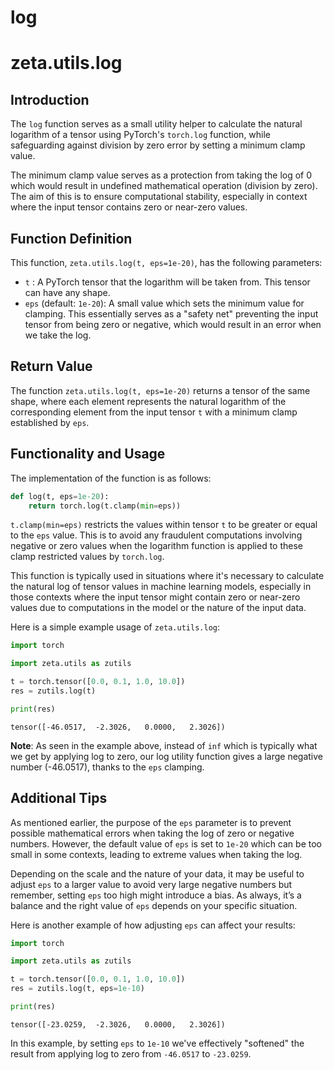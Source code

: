 # log

# zeta.utils.log

## Introduction

The `log` function serves as a small utility helper to calculate the natural logarithm of a tensor using PyTorch's `torch.log` function, while safeguarding against division by zero error by setting a minimum clamp value.

The minimum clamp value serves as a protection from taking the log of 0 which would result in undefined mathematical operation (division by zero). The aim of this is to ensure computational stability, especially in context where the input tensor contains zero or near-zero values. 

## Function Definition

This function, `zeta.utils.log(t, eps=1e-20)`, has the following parameters:

* `t` : A PyTorch tensor that the logarithm will be taken from. This tensor can have any shape.
* `eps` (default: `1e-20`): A small value which sets the minimum value for clamping. This essentially serves as a "safety net" preventing the input tensor from being zero or negative, which would result in an error when we take the log.

## Return Value
The function `zeta.utils.log(t, eps=1e-20)` returns a tensor of the same shape, where each element represents the natural logarithm of the corresponding element from the input tensor `t` with a minimum clamp established by `eps`.

## Functionality and Usage

The implementation of the function is as follows:

```python
def log(t, eps=1e-20):
    return torch.log(t.clamp(min=eps))
```

`t.clamp(min=eps)` restricts the values within tensor `t` to be greater or equal to the `eps` value. This is to avoid any fraudulent computations involving negative or zero values when the logarithm function is applied to these clamp restricted values by `torch.log`.

This function is typically used in situations where it's necessary to calculate the natural log of tensor values in machine learning models, especially in those contexts where the input tensor might contain zero or near-zero values due to computations in the model or the nature of the input data.

Here is a simple example usage of `zeta.utils.log`:

```python
import torch

import zeta.utils as zutils

t = torch.tensor([0.0, 0.1, 1.0, 10.0])
res = zutils.log(t)

print(res)
```
```console
tensor([-46.0517,  -2.3026,   0.0000,   2.3026])
```

**Note**: As seen in the example above, instead of `inf` which is typically what we get by applying log to zero, our log utility function gives a large negative number (-46.0517), thanks to the `eps` clamping.

## Additional Tips

As mentioned earlier, the purpose of the `eps` parameter is to prevent possible mathematical errors when taking the log of zero or negative numbers. However, the default value of `eps` is set to `1e-20` which can be too small in some contexts, leading to extreme values when taking the log.

Depending on the scale and the nature of your data, it may be useful to adjust `eps` to a larger value to avoid very large negative numbers but remember, setting `eps` too high might introduce a bias. As always, it’s a balance and the right value of `eps` depends on your specific situation.

Here is another example of how adjusting `eps` can affect your results:

```python
import torch

import zeta.utils as zutils

t = torch.tensor([0.0, 0.1, 1.0, 10.0])
res = zutils.log(t, eps=1e-10)

print(res)
```
```console
tensor([-23.0259,  -2.3026,   0.0000,   2.3026])
```

In this example, by setting `eps` to `1e-10` we've effectively "softened" the result from applying log to zero from `-46.0517` to `-23.0259`.
